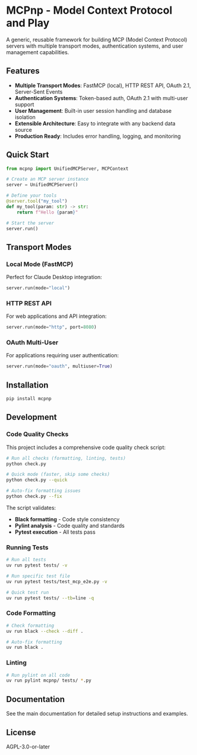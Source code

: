 # MCPnp - Model Context Protocol and Play

A generic, reusable framework for building MCP (Model Context Protocol) servers with multiple transport modes, authentication systems, and user management capabilities.

## Features

- **Multiple Transport Modes**: FastMCP (local), HTTP REST API, OAuth 2.1, Server-Sent Events
- **Authentication Systems**: Token-based auth, OAuth 2.1 with multi-user support
- **User Management**: Built-in user session handling and database isolation
- **Extensible Architecture**: Easy to integrate with any backend data source
- **Production Ready**: Includes error handling, logging, and monitoring

## Quick Start

```python
from mcpnp import UnifiedMCPServer, MCPContext

# Create an MCP server instance
server = UnifiedMCPServer()

# Define your tools
@server.tool("my_tool")
def my_tool(param: str) -> str:
    return f"Hello {param}"

# Start the server
server.run()
```

## Transport Modes

### Local Mode (FastMCP)
Perfect for Claude Desktop integration:
```python
server.run(mode="local")
```

### HTTP REST API
For web applications and API integration:
```python
server.run(mode="http", port=8080)
```

### OAuth Multi-User
For applications requiring user authentication:
```python
server.run(mode="oauth", multiuser=True)
```

## Installation

```bash
pip install mcpnp
```

## Development

### Code Quality Checks

This project includes a comprehensive code quality check script:

```bash
# Run all checks (formatting, linting, tests)
python check.py

# Quick mode (faster, skip some checks)
python check.py --quick

# Auto-fix formatting issues
python check.py --fix
```

The script validates:
- **Black formatting** - Code style consistency
- **Pylint analysis** - Code quality and standards
- **Pytest execution** - All tests pass

### Running Tests

```bash
# Run all tests
uv run pytest tests/ -v

# Run specific test file
uv run pytest tests/test_mcp_e2e.py -v

# Quick test run
uv run pytest tests/ --tb=line -q
```

### Code Formatting

```bash
# Check formatting
uv run black --check --diff .

# Auto-fix formatting
uv run black .
```

### Linting

```bash
# Run pylint on all code
uv run pylint mcpnp/ tests/ *.py
```

## Documentation

See the main documentation for detailed setup instructions and examples.

## License

AGPL-3.0-or-later
